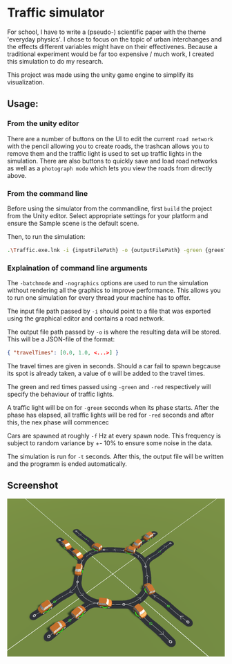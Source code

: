 # Traffic simulator

For school, I have to write a (pseudo-) scientific paper with the theme 'everyday physics'. I chose to focus on the topic of urban interchanges and the effects different variables might have on their effectivenes. Because a
traditional experiment would be far too expensive / much work, I created this simulation to do my research.

This project was made using the unity game engine to simplify its visualization.

## Usage:

### From the unity editor

There are a number of buttons on the UI to edit the current `road network` with the pencil allowing you to create roads, the trashcan allows you to remove them and the traffic light is used to set up traffic lights in the
simulation. There are also buttons to quickly save and load road networks as well as a `photograph mode` which lets you view the roads from directly above.

### From the command line

Before using the simulator from the commandline, first `build` the project from the Unity editor. Select appropriate settings for your platform and ensure the Sample scene is the default scene.

Then, to run the simulation:

```bash
.\Traffic.exe.lnk -i {inputFilePath} -o {outputFilePath} -green {greenTime(x)} -red {redTime(x)} -f {frequency} -t {time} -batchmode -nographics
```

### Explaination of command line arguments

The `-batchmode` and `-nographics` options are used to run the simulation without rendering all the graphics to improve performance.
This allows you to run one simulation for every thread your machine has to offer.

The input file path passed by `-i` should point to a file that was exported using the graphical editor and contains a road network.

The output file path passed by `-o` is where the resulting data will be stored. This will be a JSON-file of the format:

```json
{ "travelTimes": [0.0, 1.0, <...>] }
```

The travel times are given in seconds. Should a car fail to spawn begcause its spot is already taken, a value of `0` will be added to the travel times.

The green and red times passed using `-green` and `-red` respectively will specify the behaviour of traffic lights.

A traffic light will be on for `-green` seconds when its phase starts. After the phase has elapsed, all traffic lights will be red for `-red` seconds and after this, the nex phase will commencec

Cars are spawned at roughly `-f` Hz at every spawn node. This frequency is subject to random variance by +- 10% to ensure some noise in the data.

The simulation is run for `-t` seconds. After this, the output file will be written and the programm is ended automatically.

## Screenshot

![](screenshot.png)
